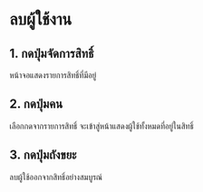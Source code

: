# ลบผู้ใช้งาน
## 1. กดปุ่มจัดการสิทธิ์
 หน้าจอแสดงรายการสิทธิ์ที่มีอยู่
## 2. กดปุ่มคน
 เลือกกดจากรายการสิทธิ์ จะเข้าสู่หน้าแสดงผู้ใช้ทั้งหมดที่อยู่ในสิทธิ์
## 3. กดปุ่มถังขยะ
 ลบผู้ใช้ออกจากสิทธิ์อย่างสมบูรณ์
